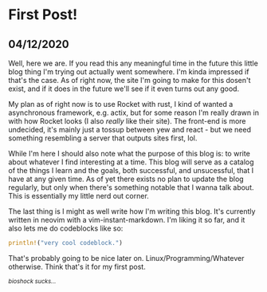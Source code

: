# First Post!

## 04/12/2020 

Well, here we are. If you read this any meaningful time in the future this little blog thing I'm trying out actually went somewhere. I'm kinda impressed if that's the case. As of right now, the site I'm going to make for this dosen't exist, and if it does in the future we'll see if it even turns out any good. 

My plan as of right now is to use Rocket with rust, I kind of wanted a asynchronous framework, e.g. actix, but for some reason I'm really drawn in with how Rocket looks (I also *really* like their site). The front-end is more undecided, it's mainly just a tossup between yew and react - but we need something resembling a server that outputs sites first, lol. 

While I'm here I should also note what the purpose of this blog is: to write about whatever I find interesting at a time. This blog will serve as a catalog of the things I learn and the goals, both successful, and unsucessful, that I have at any given time. As of yet there exists no plan to update the blog regularly, but only when there's something notable that I wanna talk about. This is essentially my little nerd out corner. 

The last thing is I might as well write how I'm writing this blog. It's currently written in neovim with a vim-instant-markdown. I'm liking it so far, and it also lets me do codeblocks like so:
```rust
println!("very cool codeblock.")
```

That's probably going to be nice later on. Linux/Programming/Whatever otherwise. Think that's it for my first post.


<small> *bioshock sucks...* </small>
